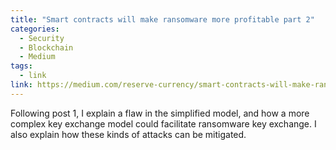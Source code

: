 ```yaml
---
title: "Smart contracts will make ransomware more profitable part 2"
categories:
  - Security
  - Blockchain
  - Medium
tags:
  - link
link: https://medium.com/reserve-currency/smart-contracts-will-make-ransomware-a-lot-more-profitable-part-2-1a316ad56fdf
---
```


Following post 1, I explain a flaw in the simplified model, and how a more complex key exchange model could facilitate ransomware key exchange. I also explain how these kinds of attacks can be mitigated.

